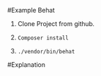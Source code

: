 #Example Behat


1. Clone Project from github.

2. `Composer install`

3. `./vendor/bin/behat`


#Explanation

